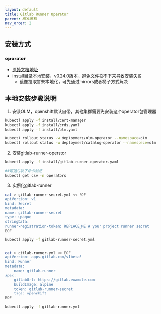 ```yaml
---
layout: default
title: Gitlab Runner Operator
parent: 标准流程
nav_order: 2
---
```


## 安装方式
### operator
- [原始文档地址](https://operatorhub.io/operator/gitlab-runner-operator)
- install目录本地安装，v0.24.0版本，避免文件拉不下来导致安装失败
    - 镜像拉取暂未本地化，可先通过mirrors或者梯子方式解决

## 本地安装步骤说明
1. 安装OLM，openshift默认自带，其他集群需要先安装这个operator包管理器

```bash
kubectl apply -f install/cert-manager
kubectl apply -f install/crds.yaml
kubectl apply -f install/olm.yaml

kubectl rollout status -w deployment/olm-operator --namespace=olm
kubectl rollout status -w deployment/catalog-operator --namespace=olm
```

2. 安装gitlab-runner-operator

```bash
kubectl apply -f install/gitlab-runner-operator.yaml

##可通过以下命令验证
kubectl get csv -n operators
```
3. 实例化gitlab-runner

```bash
cat > gitlab-runner-secret.yml << EOF
apiVersion: v1
kind: Secret
metadata:
name: gitlab-runner-secret
type: Opaque
stringData:
runner-registration-token: REPLACE_ME # your project runner secret
EOF

kubectl apply -f gitlab-runner-secret.yml


cat > gitlab-runner.yml << EOF
apiVersion: apps.gitlab.com/v1beta2
kind: Runner
metadata:
    name: gitlab-runner
spec:
    gitlabUrl: https://gitlab.example.com
    buildImage: alpine
    token: gitlab-runner-secret
    tags: openshift
EOF

kubectl apply -f gitlab-runner.yml
```